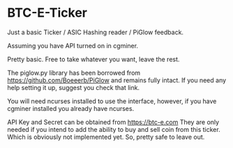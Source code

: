 BTC-E-Ticker
============

Just a basic Ticker / ASIC Hashing reader / PiGlow feedback.

Assuming you have API turned on in cgminer.

Pretty basic. Free to take whatever you want, leave the rest.

The piglow.py library has been borrowed from https://github.com/Boeeerb/PiGlow and remains fully intact. If you need any help setting it up, suggest you check that link.

You will need ncurses installed to use the interface, however, if you have cgminer installed you already have ncurses.

API Key and Secret can be obtained from https://btc-e.com They are only needed if you intend to add the ability to buy and sell coin from this ticker. Which is obviously not implemented yet. So, pretty safe to leave out.
